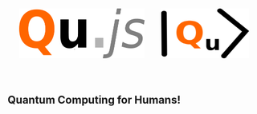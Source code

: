 <h1 align="center">
  <img src="images/Qujs2.png" alt="Qu.js" width="250" height="100"> &nbsp &nbsp
  <img src="images/qujslogo2.png" alt="Qu.js" width="175" height="100"> 
  <br>
  <br>
</h1>

## Quantum Computing for Humans!
